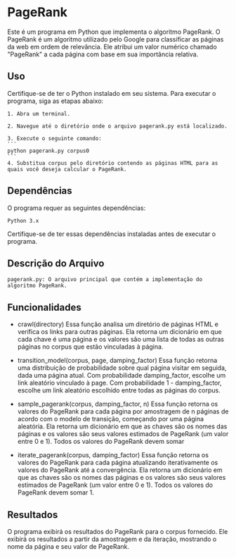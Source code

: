 # PageRank

Este é um programa em Python que implementa o algoritmo PageRank. O PageRank é um algoritmo utilizado pelo Google para classificar as páginas da web em ordem de relevância. Ele atribui um valor numérico chamado "PageRank" a cada página com base em sua importância relativa.

## Uso

Certifique-se de ter o Python instalado em seu sistema. Para executar o programa, siga as etapas abaixo:

    1. Abra um terminal.

    2. Navegue até o diretório onde o arquivo pagerank.py está localizado.

    3. Execute o seguinte comando:
    ```
    python pagerank.py corpus0
    ```
    4. Substitua corpus pelo diretório contendo as páginas HTML para as quais você deseja calcular o PageRank.

## Dependências

O programa requer as seguintes dependências:

    Python 3.x

Certifique-se de ter essas dependências instaladas antes de executar o programa.

## Descrição do Arquivo

    pagerank.py: O arquivo principal que contém a implementação do algoritmo PageRank.

## Funcionalidades

- crawl(directory)
    Essa função analisa um diretório de páginas HTML e verifica os links para outras páginas. Ela retorna um dicionário em que cada chave é uma página e os valores são uma lista de todas as outras páginas no corpus que estão vinculadas à página.

- transition_model(corpus, page, damping_factor)
    Essa função retorna uma distribuição de probabilidade sobre qual página visitar em seguida, dada uma página atual. Com probabilidade damping_factor, escolhe um link aleatório vinculado à page. Com probabilidade 1 - damping_factor, escolhe um link aleatório escolhido entre todas as páginas do corpus.

- sample_pagerank(corpus, damping_factor, n)
    Essa função retorna os valores do PageRank para cada página por amostragem de n páginas de acordo com o modelo de transição, começando por uma página aleatória. Ela retorna um dicionário em que as chaves são os nomes das páginas e os valores são seus valores estimados de PageRank (um valor entre 0 e 1). Todos os valores do PageRank devem somar 

- iterate_pagerank(corpus, damping_factor)
    Essa função retorna os valores do PageRank para cada página atualizando iterativamente os valores do PageRank até a convergência. Ela retorna um dicionário em que as chaves são os nomes das páginas e os valores são seus valores estimados de PageRank (um valor entre 0 e 1). Todos os valores do PageRank devem somar 1.

## Resultados

O programa exibirá os resultados do PageRank para o corpus fornecido. Ele exibirá os resultados a partir da amostragem e da iteração, mostrando o nome da página e seu valor de PageRank.